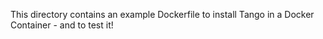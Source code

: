 This directory contains an example Dockerfile to install Tango
in a Docker Container - and to test it!

